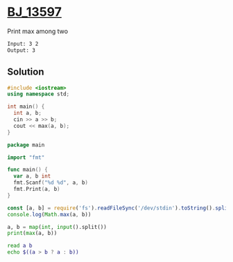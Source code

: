 # [BJ_13597](https://acmicpc.net/problem/13597)

Print max among two

```txt
Input: 3 2
Output: 3
```

## Solution

```cpp
#include <iostream>
using namespace std;

int main() {
  int a, b;
  cin >> a >> b;
  cout << max(a, b);
}
```

```go
package main

import "fmt"

func main() {
  var a, b int
  fmt.Scanf("%d %d", a, b)
  fmt.Print(a, b)
}
```

```js
const [a, b] = require('fs').readFileSync('/dev/stdin').toString().split(' ').map(Number)
console.log(Math.max(a, b))
```

```py
a, b = map(int, input().split())
print(max(a, b))
```

```sh
read a b
echo $((a > b ? a : b))
```
